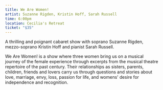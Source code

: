 ```yaml
---
title: We Are Women!
artist: Suzanne Rigden, Kristin Hoff, Sarah Russell
time: 6:00pm
location: Cecilia's Retreat
ticket: "$35"
---
```


A thrilling and poignant cabaret show with soprano Suzanne Rigden, mezzo-soprano Kristin Hoff and pianist Sarah Russell. 

We Are Women! is a show where three women bring us on a musical journey of the female experience through excerpts from the musical theatre repertoire of the past century. Their relationships as sisters, parents, children, friends and lovers carry us through questions and stories about love, marriage, envy, loss, passion for life, and womens' desire for independence and recognition.
